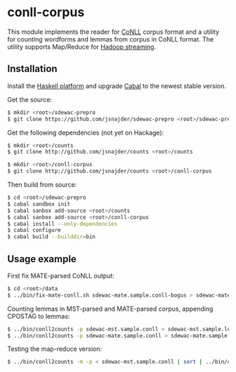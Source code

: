 # conll-corpus

This module implements the reader for [CoNLL](http://ilk.uvt.nl/conll/) corpus
format and a utility for counting wordforms and lemmas from corpus in CoNLL
format. The utility supports Map/Reduce for [Hadoop
streaming](http://hadoop.apache.org/docs/r1.2.1/streaming.html#Hadoop+Streaming).

## Installation

Install the [Haskell platform](https://www.haskell.org/platform/) and upgrade
[Cabal](https://www.haskell.org/cabal/download.html) to the newest stable
version.

Get the source:

```bash
$ mkdir <root>/sdewac-prepro
$ git clone https://github.com/jsnajder/sdewac-prepro <root>/sdewac-prepro
```

Get the following dependencies (not yet on Hackage):

```bash
$ mkdir <root>/counts
$ git clone http://github.com/jsnajder/counts <root>/counts

$ mkdir <root>/conll-corpus
$ git clone http://github.com/jsnajder/counts <root>/conll-corpus
```

Then build from source:

```bash
$ cd <root>/sdewac-prepro
$ cabal sandbox init
$ cabal sanbox add-source <root>/counts
$ cabal sanbox add-source <root>/conll-corpus
$ cabal install --only-dependencies
$ cabal configure
$ cabal build --builddir=bin
```
## Usage example

First fix MATE-parsed CoNLL output:

```bash
$ cd <root>/data
$ ../bin/fix-mate-conll.sh sdewac-mate.sample.conll-bogus > sdewac-mate.sample.conll
```

Counting lemmas in MST-parsed and MATE-parsed corpus, appending CPOSTAG to lemmas:

```bash
$ ../bin/conll2counts -p sdewac-mst.sample.conll > sdewac-mst.sample.lemmas
$ ../bin/conll2counts -p sdewac-mate.sample.conll > sdewac-mate.sample.lemmas
```

Testing the map-reduce version:

```bash
$ ../bin/conll2counts -m -p < sdewac-mst.sample.conll | sort | ../bin/conll2counts -r
```

